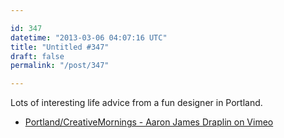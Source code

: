 ```yaml
---

id: 347
datetime: "2013-03-06 04:07:16 UTC"
title: "Untitled #347"
draft: false
permalink: "/post/347"

---
```


Lots of interesting life advice from a fun designer in Portland. 

 
 * [Portland/CreativeMornings - Aaron James Draplin on Vimeo](https://web.archive.org/web/20190310131221/https://vimeo.com/39441590)



